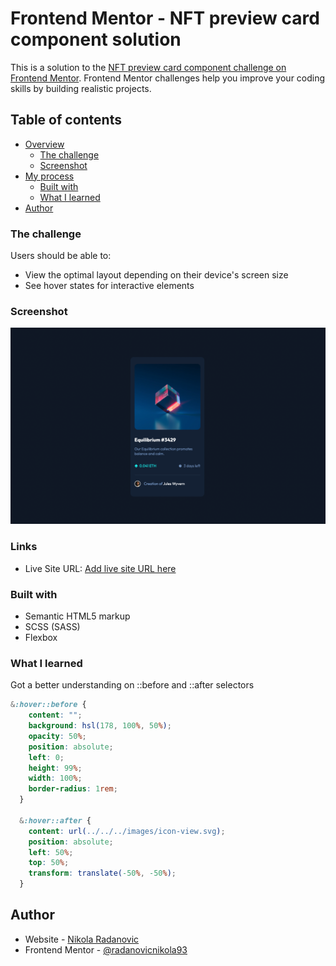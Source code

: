 # Frontend Mentor - NFT preview card component solution

This is a solution to the [NFT preview card component challenge on Frontend Mentor](https://www.frontendmentor.io/challenges/nft-preview-card-component-SbdUL_w0U). Frontend Mentor challenges help you improve your coding skills by building realistic projects. 

## Table of contents

- [Overview](#overview)
  - [The challenge](#the-challenge)
  - [Screenshot](#screenshot)
- [My process](#my-process)
  - [Built with](#built-with)
  - [What I learned](#what-i-learned)
- [Author](#author)

### The challenge

Users should be able to:

- View the optimal layout depending on their device's screen size
- See hover states for interactive elements

### Screenshot

![](./screenshot.png)

### Links

- Live Site URL: [Add live site URL here](https://radanovicnikola93.github.io/nft-preview-card/)

### Built with

- Semantic HTML5 markup
- SCSS (SASS)
- Flexbox

### What I learned

Got a better understanding on ::before and ::after selectors

```css
&:hover::before {
    content: "";
    background: hsl(178, 100%, 50%);
    opacity: 50%;
    position: absolute;
    left: 0;
    height: 99%;
    width: 100%;
    border-radius: 1rem;
  }

  &:hover::after {
    content: url(../../../images/icon-view.svg);
    position: absolute;
    left: 50%;
    top: 50%;    
    transform: translate(-50%, -50%);
  }
```
## Author

- Website - [Nikola Radanovic](https://www.nikola-radanovic.com)
- Frontend Mentor - [@radanovicnikola93](https://www.frontendmentor.io/profile/radanovicnikola93)